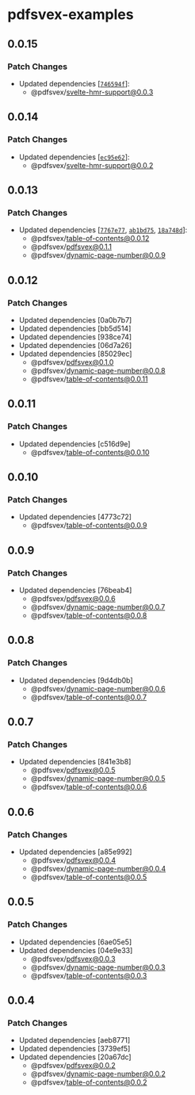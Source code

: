 # pdfsvex-examples

## 0.0.15

### Patch Changes

- Updated dependencies [[`746594f`](https://github.com/manuel3108/pdfsvex/commit/746594fd6579302162023b5700d7a72b3e106e4c)]:
  - @pdfsvex/svelte-hmr-support@0.0.3

## 0.0.14

### Patch Changes

- Updated dependencies [[`ec95e62`](https://github.com/manuel3108/pdfsvex/commit/ec95e62bd16b9e6e80d48cf024311ea5087353ed)]:
  - @pdfsvex/svelte-hmr-support@0.0.2

## 0.0.13

### Patch Changes

- Updated dependencies [[`7767e77`](https://github.com/manuel3108/pdfsvex/commit/7767e77a400908782756f2199292eadfad00214d), [`ab1bd75`](https://github.com/manuel3108/pdfsvex/commit/ab1bd75ce46b4d55b814af69bcbef71812879924), [`18a748d`](https://github.com/manuel3108/pdfsvex/commit/18a748df99f7d9b0c7e1c9531ba0de91d3422421)]:
  - @pdfsvex/table-of-contents@0.0.12
  - @pdfsvex/pdfsvex@0.1.1
  - @pdfsvex/dynamic-page-number@0.0.9

## 0.0.12

### Patch Changes

- Updated dependencies [0a0b7b7]
- Updated dependencies [bb5d514]
- Updated dependencies [938ce74]
- Updated dependencies [06d7a26]
- Updated dependencies [85029ec]
  - @pdfsvex/pdfsvex@0.1.0
  - @pdfsvex/dynamic-page-number@0.0.8
  - @pdfsvex/table-of-contents@0.0.11

## 0.0.11

### Patch Changes

- Updated dependencies [c516d9e]
  - @pdfsvex/table-of-contents@0.0.10

## 0.0.10

### Patch Changes

- Updated dependencies [4773c72]
  - @pdfsvex/table-of-contents@0.0.9

## 0.0.9

### Patch Changes

- Updated dependencies [76beab4]
  - @pdfsvex/pdfsvex@0.0.6
  - @pdfsvex/dynamic-page-number@0.0.7
  - @pdfsvex/table-of-contents@0.0.8

## 0.0.8

### Patch Changes

- Updated dependencies [9d4db0b]
  - @pdfsvex/dynamic-page-number@0.0.6
  - @pdfsvex/table-of-contents@0.0.7

## 0.0.7

### Patch Changes

- Updated dependencies [841e3b8]
  - @pdfsvex/pdfsvex@0.0.5
  - @pdfsvex/dynamic-page-number@0.0.5
  - @pdfsvex/table-of-contents@0.0.6

## 0.0.6

### Patch Changes

- Updated dependencies [a85e992]
  - @pdfsvex/pdfsvex@0.0.4
  - @pdfsvex/dynamic-page-number@0.0.4
  - @pdfsvex/table-of-contents@0.0.5

## 0.0.5

### Patch Changes

- Updated dependencies [6ae05e5]
- Updated dependencies [04e9e33]
  - @pdfsvex/pdfsvex@0.0.3
  - @pdfsvex/dynamic-page-number@0.0.3
  - @pdfsvex/table-of-contents@0.0.3

## 0.0.4

### Patch Changes

- Updated dependencies [aeb8771]
- Updated dependencies [3739ef5]
- Updated dependencies [20a67dc]
  - @pdfsvex/pdfsvex@0.0.2
  - @pdfsvex/dynamic-page-number@0.0.2
  - @pdfsvex/table-of-contents@0.0.2
